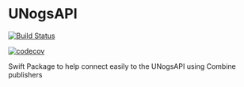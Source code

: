 # UNogsAPI

[![Build Status](https://travis-ci.org/murphb52/UNogsAPIClient.svg?branch=master)](https://travis-ci.org/murphb52/UNogsAPIClient)

[![codecov](https://codecov.io/gh/murphb52/UNogsAPIClient/branch/master/graph/badge.svg)](https://codecov.io/gh/murphb52/UNogsAPIClient)

Swift Package to help connect easily to the UNogsAPI using Combine publishers
